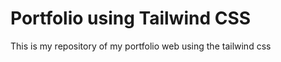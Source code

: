 # Portfolio using Tailwind CSS  
This is my repository of my portfolio web using the tailwind css  
